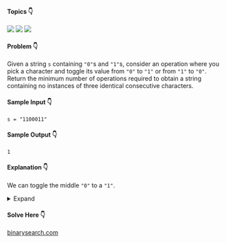 #### Topics :point_down:
![](https://img.shields.io/badge/-math-wheat)
![](https://img.shields.io/badge/-string-wheat)
![](https://img.shields.io/badge/-two--pointer-wheat)

#### Problem :point_down:
Given a string `s` containing `"0"`s and `"1"`s, consider an operation where you pick a character and toggle its value from `"0"` to `"1"` or from `"1"` to `"0"`. Return the minimum number of operations required to obtain a string containing no instances of three identical consecutive characters.
#### Sample Input :point_down:
```
s = "1100011"
```
#### Sample Output :point_down:
```
1
```
#### Explanation :point_down:
We can toggle the middle `"0"` to a `"1"`.
<details>
<summary>Expand</summary>

#### Python :point_down:
```py
def solve(s):
    if len(s) > 2:
        c = 1
        o = 0 # operations
        for i in range(1, len(s)):
            if s[i] == s[i-1]:
                c += 1
            else:
                o += c//3
                c = 1

        return o + c//3

    return 0
```  
#### Time Complexity :point_down:
```
O(n)
```
#### Space Complexity :point_down:
```
O(1)
```
#### Python :point_down:
```py
def solve(s):
    return s.count('000') + s.count('111')
```  
#### Time Complexity :point_down:
```
O(n)
```
#### Space Complexity :point_down:
```
O(1)
```
</details>

#### Solve Here :point_down:
[binarysearch.com](https://binarysearch.com/problems/Removing-Triple-Successive-Duplicates)
